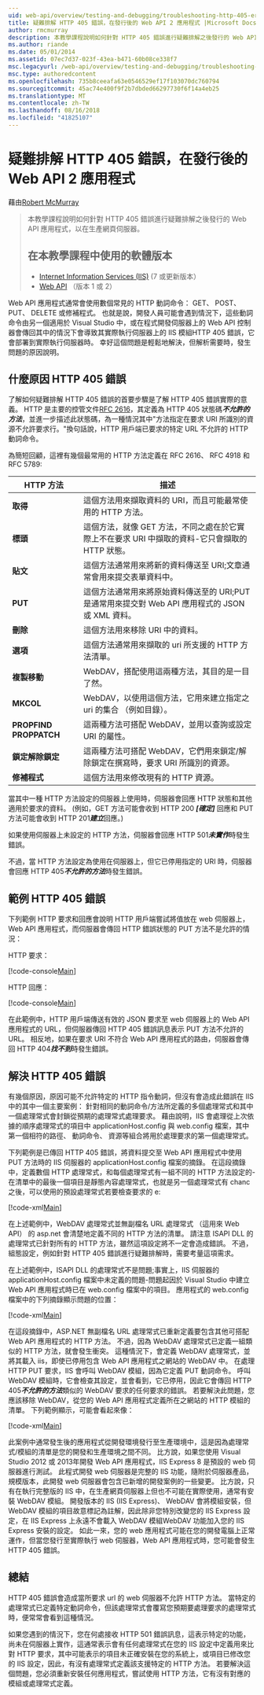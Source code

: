 ```yaml
---
uid: web-api/overview/testing-and-debugging/troubleshooting-http-405-errors-after-publishing-web-api-applications
title: 疑難排解 HTTP 405 錯誤，在發行後的 Web API 2 應用程式 |Microsoft Docs
author: rmcmurray
description: 本教學課程說明如何針對 HTTP 405 錯誤進行疑難排解之後發行的 Web API 應用程式，以在生產網頁伺服器。
ms.author: riande
ms.date: 05/01/2014
ms.assetid: 07ec7d37-023f-43ea-b471-60b08ce338f7
msc.legacyurl: /web-api/overview/testing-and-debugging/troubleshooting-http-405-errors-after-publishing-web-api-applications
msc.type: authoredcontent
ms.openlocfilehash: 735b8ceeafa63e0546529ef17f103070dc760794
ms.sourcegitcommit: 45ac74e400f9f2b7dbded66297730f6f14a4eb25
ms.translationtype: MT
ms.contentlocale: zh-TW
ms.lasthandoff: 08/16/2018
ms.locfileid: "41825107"
---
```

<a name="troubleshooting-http-405-errors-after-publishing-web-api-2-applications"></a>疑難排解 HTTP 405 錯誤，在發行後的 Web API 2 應用程式
====================
藉由[Robert McMurray](https://github.com/rmcmurray)

> 本教學課程說明如何針對 HTTP 405 錯誤進行疑難排解之後發行的 Web API 應用程式，以在生產網頁伺服器。
> 
> ## <a name="software-versions-used-in-the-tutorial"></a>在本教學課程中使用的軟體版本
> 
> 
> - [Internet Information Services (IIS)](https://www.iis.net/) (7 或更新版本）
> - [Web API](../../index.md) （版本 1 或 2）


Web API 應用程式通常會使用數個常見的 HTTP 動詞命令： GET、 POST、 PUT、 DELETE 或修補程式。 也就是說，開發人員可能會遇到情況下，這些動詞命令由另一個適用於 Visual Studio 中，或在程式開發伺服器上的 Web API 控制器會傳回其中的情況下會導致其實際執行伺服器上的 IIS 模組HTTP 405 錯誤，它會部署到實際執行伺服器時。 幸好這個問題是輕鬆地解決，但解析需要時，發生問題的原因說明。

## <a name="what-causes-http-405-errors"></a>什麼原因 HTTP 405 錯誤

了解如何疑難排解 HTTP 405 錯誤的首要步驟是了解 HTTP 405 錯誤實際的意義。 HTTP 是主要的控管文件[RFC 2616](http://www.ietf.org/rfc/rfc2616.txt)，其定義為 HTTP 405 狀態碼***不允許的方法***，並進一步描述此狀態碼，為一種情況其中&quot;方法指定在要求 URI 所識別的資源不允許要求行。&quot;換句話說，HTTP 用戶端已要求的特定 URL 不允許的 HTTP 動詞命令。

為簡短回顧，這裡有幾個最常用的 HTTP 方法定義在 RFC 2616、 RFC 4918 和 RFC 5789:

| HTTP 方法 | 描述 |
| --- | --- |
| **取得** | 這個方法用來擷取資料的 URI，而且可能最常使用的 HTTP 方法。 |
| **標頭** | 這個方法，就像 GET 方法，不同之處在於它實際上不在要求 URI 中擷取的資料-它只會擷取的 HTTP 狀態。 |
| **貼文** | 這個方法通常用來將新的資料傳送至 URI;文章通常會用來提交表單資料中。 |
| **PUT** | 這個方法通常用來將原始資料傳送至的 URI;PUT 是通常用來提交對 Web API 應用程式的 JSON 或 XML 資料。 |
| **刪除** | 這個方法用來移除 URI 中的資料。 |
| **選項** | 這個方法通常用來擷取的 uri 所支援的 HTTP 方法清單。 |
| **複製移動** | WebDAV，搭配使用這兩種方法，其目的是一目了然。 |
| **MKCOL** | WebDAV，以使用這個方法，它用來建立指定之 uri 的集合 （例如目錄）。 |
| **PROPFIND PROPPATCH** | 這兩種方法可搭配 WebDAV，並用以查詢或設定 URI 的屬性。 |
| **鎖定解除鎖定** | 這兩種方法可搭配 WebDAV，它們用來鎖定/解除鎖定在撰寫時，要求 URI 所識別的資源。 |
| **修補程式** | 這個方法用來修改現有的 HTTP 資源。 |

當其中一種 HTTP 方法設定的伺服器上使用時，伺服器會回應 HTTP 狀態和其他適用於要求的資料。 (例如，GET 方法可能會收到 HTTP 200 ***[確定]*** 回應和 PUT 方法可能會收到 HTTP 201***建立***回應。)

如果使用伺服器上未設定的 HTTP 方法，伺服器會回應 HTTP 501***未實作***時發生錯誤。

不過，當 HTTP 方法設定為使用在伺服器上，但它已停用指定的 URI 時，伺服器會回應 HTTP 405***不允許的方法***時發生錯誤。

## <a name="example-http-405-error"></a>範例 HTTP 405 錯誤

下列範例 HTTP 要求和回應會說明 HTTP 用戶端嘗試將值放在 web 伺服器上，Web API 應用程式，而伺服器會傳回 HTTP 錯誤狀態的 PUT 方法不是允許的情況：


HTTP 要求：


[!code-console[Main](troubleshooting-http-405-errors-after-publishing-web-api-applications/samples/sample1.cmd)]


HTTP 回應：


[!code-console[Main](troubleshooting-http-405-errors-after-publishing-web-api-applications/samples/sample2.cmd)]


在此範例中，HTTP 用戶端傳送有效的 JSON 要求至 web 伺服器上的 Web API 應用程式的 URL，但伺服器傳回 HTTP 405 錯誤訊息表示 PUT 方法不允許的 URL。 相反地，如果在要求 URI 不符合 Web API 應用程式的路由，伺服器會傳回 HTTP 404***找不到***時發生錯誤。

## <a name="resolving-http-405-errors"></a>解決 HTTP 405 錯誤

有幾個原因，原因可能不允許特定的 HTTP 指令動詞，但沒有會造成此錯誤在 IIS 中的其中一個主要案例： 針對相同的動詞命令/方法所定義的多個處理常式和其中一個處理常式會封鎖從預期的處理常式處理要求。 藉由說明，IIS 會處理從上次依據的順序處理常式的項目中 applicationHost.config 與 web.config 檔案，其中第一個相符的路徑、 動詞命令、 資源等組合將用於處理要求的第一個處理常式。

下列範例是已傳回 HTTP 405 錯誤，將資料提交至 Web API 應用程式中使用 PUT 方法時的 IIS 伺服器的 applicationHost.config 檔案的摘錄。 在這段摘錄中，定義數個 HTTP 處理常式，和每個處理常式有一組不同的 HTTP 方法設定的-在清單中的最後一個項目是靜態內容處理常式，也就是另一個處理常式有 chanc 之後，可以使用的預設處理常式若要檢查要求的 e:

[!code-xml[Main](troubleshooting-http-405-errors-after-publishing-web-api-applications/samples/sample3.xml)]

在上述範例中，WebDAV 處理常式並無副檔名 URL 處理常式 （這用來 Web API） 的 asp.net 會清楚地定義不同的 HTTP 方法的清單。 請注意 ISAPI DLL 的處理常式已針對所有的 HTTP 方法，雖然這項設定將不一定會造成錯誤。 不過，組態設定，例如針對 HTTP 405 錯誤進行疑難排解時，需要考量這項需求。

在上述範例中，ISAPI DLL 的處理常式不是問題;事實上，IIS 伺服器的 applicationHost.config 檔案中未定義的問題-問題起因於 Visual Studio 中建立 Web API 應用程式時已在 web.config 檔案中的項目。 應用程式的 web.config 檔案中的下列摘錄顯示問題的位置：

[!code-xml[Main](troubleshooting-http-405-errors-after-publishing-web-api-applications/samples/sample4.xml)]

在這段摘錄中，ASP.NET 無副檔名 URL 處理常式已重新定義要包含其他可搭配 Web API 應用程式的 HTTP 方法。 不過，因為 WebDAV 處理常式已定義一組類似的 HTTP 方法，就會發生衝突。 這種情況下，會定義 WebDAV 處理常式，並將其載入 iis，即使已停用包含 Web API 應用程式之網站的 WebDAV 中。 在處理 HTTP PUT 要求，IIS 會呼叫 WebDAV 模組，因為它定義 PUT 動詞命令。 呼叫 WebDAV 模組時，它會檢查其設定，並會看到，它已停用，因此它會傳回 HTTP 405***不允許的方法***類似的 WebDAV 要求的任何要求的錯誤。 若要解決此問題，您應該移除 WebDAV，從您的 Web API 應用程式定義所在之網站的 HTTP 模組的清單。 下列範例顯示，可能會看起來像：

[!code-xml[Main](troubleshooting-http-405-errors-after-publishing-web-api-applications/samples/sample5.xml)]

此案例中通常發生後的應用程式從開發環境發行至生產環境中，這是因為處理常式/模組的清單是您的開發和生產環境之間不同。 比方說，如果您使用 Visual Studio 2012 或 2013年開發 Web API 應用程式，IIS Express 8 是預設的 web 伺服器進行測試。 此程式開發 web 伺服器是完整的 IIS 功能，隨附於伺服器產品，規模版本，此開發 web 伺服器會包含已新增的開發案例的一些變更。 比方說，只有在執行完整版的 IIS 中，在生產網頁伺服器上但也不可能在實際使用，通常有安裝 WebDAV 模組。 開發版本的 IIS (IIS Express)、 WebDAV 會將模組安裝，但 WebDAV 模組的項目故意標記為註解，因此除非您特別改變您的 IIS Express 設定，在 IIS Express 上永遠不會載入 WebDAV 模組WebDAV 功能加入您的 IIS Express 安裝的設定。 如此一來，您的 web 應用程式可能在您的開發電腦上正常運作，但當您發行至實際執行 web 伺服器，Web API 應用程式時，您可能會發生 HTTP 405 錯誤。

## <a name="summary"></a>總結

HTTP 405 錯誤會造成當所要求 url 的 web 伺服器不允許 HTTP 方法。 當特定的處理常式已定義特定動詞命令，但該處理常式會覆寫您預期要處理要求的處理常式時，便常常會看到這種情況。

如果您遇到的情況下，您在何處接收 HTTP 501 錯誤訊息，這表示特定的功能，尚未在伺服器上實作，這通常表示會有任何處理常式在您的 IIS 設定中定義用來比對 HTTP 要求，其中可能表示的項目未正確安裝在您的系統上，或項目已修改您的 IIS 設定，因此，有沒有處理常式定義該支援特定的 HTTP 方法。 若要解決這個問題，您必須重新安裝任何應用程式，嘗試使用 HTTP 方法，它有沒有對應的模組或處理常式定義。
